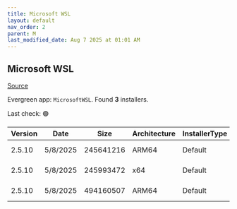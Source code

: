 ```yaml
---
title: Microsoft WSL
layout: default
nav_order: 2
parent: M
last_modified_date: Aug 7 2025 at 01:01 AM
---
```


## Microsoft WSL

[Source](https://github.com/microsoft/wsl/)

Evergreen app: `MicrosoftWSL`. Found **3** installers.

Last check: 🟢

| Version | Date     | Size      | Architecture | InstallerType | Type       | URI                                                                                                                                                                                                            |
| ------- | -------- | --------- | ------------ | ------------- | ---------- | -------------------------------------------------------------------------------------------------------------------------------------------------------------------------------------------------------------- |
| 2.5.10  | 5/8/2025 | 245641216 | ARM64        | Default       | msi        | [https://github.com/microsoft/WSL/releases/download/2.5.10/wsl.2.5.10.0.arm64.msi](https://github.com/microsoft/WSL/releases/download/2.5.10/wsl.2.5.10.0.arm64.msi)                                           |
| 2.5.10  | 5/8/2025 | 245993472 | x64          | Default       | msi        | [https://github.com/microsoft/WSL/releases/download/2.5.10/wsl.2.5.10.0.x64.msi](https://github.com/microsoft/WSL/releases/download/2.5.10/wsl.2.5.10.0.x64.msi)                                               |
| 2.5.10  | 5/8/2025 | 494160507 | ARM64        | Default       | msixbundle | [https://github.com/microsoft/WSL/releases/download/2.5.10/Microsoft.WSL_2.5.10.0_x64_ARM64.msixbundle](https://github.com/microsoft/WSL/releases/download/2.5.10/Microsoft.WSL_2.5.10.0_x64_ARM64.msixbundle) |
